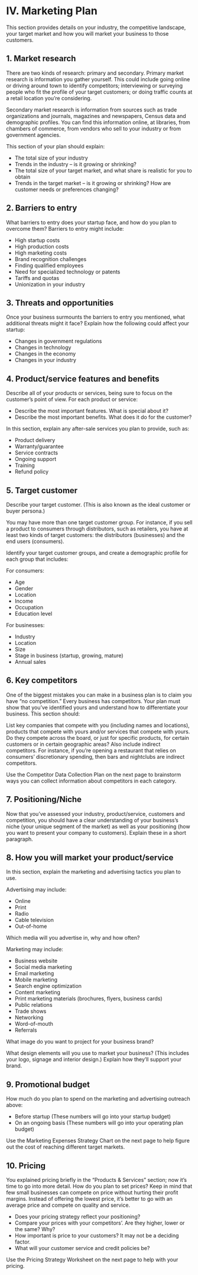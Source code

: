 # IV. Marketing Plan 

This section provides details on your industry, the competitive landscape, your target market and how you will market your business to those customers. 

## 1. Market research

There are two kinds of research: primary and secondary. Primary market research is information you gather yourself. This could include going online or driving around town to identify competitors; interviewing or surveying people who fit the profile of your target customers; or doing traffic counts at a retail location you’re considering. 

Secondary market research is information from sources such as trade organizations and journals, magazines and newspapers, Census data and demographic profiles. You can find this information online, at libraries, from chambers of commerce, from vendors who sell to your industry or from government agencies. 

This section of your plan should explain:

* The total size of your industry 
* Trends in the industry – is it growing or shrinking? 
* The total size of your target market, and what share is realistic for you to obtain
* Trends in the target market – is it growing or shrinking? How are customer needs or preferences changing? 

## 2. Barriers to entry 

What barriers to entry does your startup face, and how do you plan to overcome them? Barriers to entry might include:

* High startup costs
* High production costs
* High marketing costs
* Brand recognition challenges
* Finding qualified employees
* Need for specialized technology or patents
* Tariffs and quotas 
* Unionization in your industry

## 3. Threats and opportunities 

Once your business surmounts the barriers to entry you mentioned, what additional threats might it face? Explain how the following could affect your startup:

* Changes in government regulations
* Changes in technology
* Changes in the economy
* Changes in your industry


## 4. Product/service features and benefits 

Describe all of your products or services, being sure to focus on the customer’s point of view. For each product or service:

* Describe the most important features. What is special about it? 
* Describe the most important benefits. What does it do for the customer? 

In this section, explain any after-sale services you plan to provide, such as:

* Product delivery
* Warranty/guarantee
* Service contracts
* Ongoing support
* Training
* Refund policy

## 5. Target customer

Describe your target customer. (This is also known as the ideal customer or buyer persona.) 

You may have more than one target customer group. For instance, if you sell a product to consumers through distributors, such as retailers, you have at least two kinds of target customers: the distributors (businesses) and the end users (consumers).  

Identify your target customer groups, and create a demographic profile for each group that includes:

For consumers:
* Age
* Gender
* Location
* Income
* Occupation
* Education level

For businesses:
* Industry
* Location
* Size
* Stage in business (startup, growing, mature)
* Annual sales

## 6. Key competitors 

One of the biggest mistakes you can make in a business plan is to claim you have “no competition.” Every business has competitors. Your plan must show that you’ve identified yours and understand how to differentiate your business. This section should: 

List key companies that compete with you (including names and locations), products that compete with yours and/or services that compete with yours. Do they compete across the board, or just for specific products, for certain customers or in certain geographic areas? 
Also include indirect competitors. For instance, if you’re opening a restaurant that relies on consumers’ discretionary spending, then bars and nightclubs are indirect competitors. 

Use the Competitor Data Collection Plan on the next page to brainstorm ways you can collect information about competitors in each category.

## 7. Positioning/Niche

Now that you’ve assessed your industry, product/service, customers and competition, you should have a clear understanding of your business’s niche (your unique segment of the market) as well as your positioning (how you want to present your company to customers). Explain these in a short paragraph. 

## 8. How you will market your product/service

In this section, explain the marketing and advertising tactics you plan to use. 

Advertising may include:
* Online
* Print
* Radio
* Cable television
* Out-of-home

Which media will you advertise in, why and how often? 

Marketing may include: 
* Business website
* Social media marketing
* Email marketing
* Mobile marketing
* Search engine optimization
* Content marketing
* Print marketing materials (brochures, flyers, business cards)
* Public relations
* Trade shows
* Networking
* Word-of-mouth
* Referrals

What image do you want to project for your business brand? 

What design elements will you use to market your business? (This includes your logo, signage and interior design.) Explain how they’ll support your brand. 

## 9. Promotional budget 

How much do you plan to spend on the marketing and advertising outreach above:

* Before startup (These numbers will go into your startup budget)
* On an ongoing basis (These numbers will go into your operating plan budget)

Use the Marketing Expenses Strategy Chart on the next page to help figure out the cost of reaching different target markets. 

## 10. Pricing 

You explained pricing briefly in the “Products & Services” section; now it’s time to go into more detail. How do you plan to set prices? Keep in mind that few small businesses can compete on price without hurting their profit margins. Instead of offering the lowest price, it’s better to go with an average price and compete on quality and service.

* Does your pricing strategy reflect your positioning? 
* Compare your prices with your competitors’. Are they higher, lower or the same? Why?
* How important is price to your customers? It may not be a deciding factor.
* What will your customer service and credit policies be?

Use the Pricing Strategy Worksheet on the next page to help with your pricing. 
